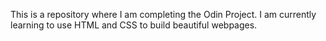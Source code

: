 This is a repository where I am completing the Odin Project. I am currently learning to use HTML and CSS to build beautiful webpages.